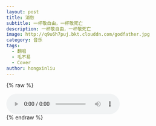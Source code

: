 ```yaml
---
layout: post
title: 消愁
subtitle: 一杯敬自由，一杯敬死亡
description: 一杯敬自由，一杯敬死亡
image: http://q9u6h7puj.bkt.clouddn.com/godfather.jpg
category: 音乐
tags: 
  - 翻唱
  - 毛不易
  - Cover
author: hongxinliu
---
```


{% raw %}
<div class="audio">
  <audio id="audio-xiaochou" controls loop preload="auto">
    <source src="http://q9u6h7puj.bkt.clouddn.com/xiaochou.mp3" type="audio/mpeg">
  </audio>
  <div id="lyrics-xiaochou">
  </div>
  <script type="module">
    import RabbitLyrics from "/assets/js/rabbit-lyrics.js";
    $.get("http://q9u6h7puj.bkt.clouddn.com/xiaochou.lrc", function(data, status) {
      $("#lyrics-xiaochou").append(data);
      new RabbitLyrics({
        element: document.getElementById("lyrics-xiaochou"),
        mediaElement: document.getElementById("audio-xiaochou")
      });
    });
  </script>
</div>
{% endraw %}
